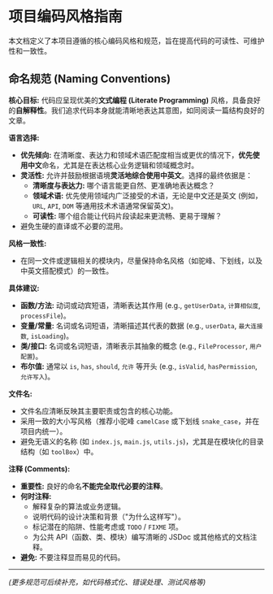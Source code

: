 # 项目编码风格指南

本文档定义了本项目遵循的核心编码风格和规范，旨在提高代码的可读性、可维护性和一致性。

## 命名规范 (Naming Conventions)

**核心目标:** 代码应呈现优美的**文式编程 (Literate Programming)** 风格，具备良好的**自解释性**。我们追求代码本身就能清晰地表达其意图，如同阅读一篇结构良好的文章。

**语言选择:**
- **优先倾向:** 在清晰度、表达力和领域术语匹配度相当或更优的情况下，**优先使用中文**命名，尤其是在表达核心业务逻辑和领域概念时。
- **灵活性:** 允许并鼓励根据语境**灵活地综合使用中英文**。选择的最终依据是：
    - **清晰度与表达力:** 哪个语言能更自然、更准确地表达概念？
    - **领域术语:** 优先使用领域内广泛接受的术语，无论是中文还是英文 (例如，`URL`, `API`, `DOM` 等通用技术术语通常保留英文)。
    - **可读性:** 哪个组合能让代码片段读起来更流畅、更易于理解？
- 避免生硬的直译或不必要的混用。

**风格一致性:**
- 在同一文件或逻辑相关的模块内，尽量保持命名风格（如驼峰、下划线，以及中英文搭配模式）的一致性。

**具体建议:**
- **函数/方法:** 动词或动宾短语，清晰表达其作用 (e.g., `getUserData`, `计算相似度`, `processFile`)。
- **变量/常量:** 名词或名词短语，清晰描述其代表的数据 (e.g., `userData`, `最大连接数`, `isLoading`)。
- **类/接口:** 名词或名词短语，清晰表示其抽象的概念 (e.g., `FileProcessor`, `用户配置`)。
- **布尔值:** 通常以 `is`, `has`, `should`, `允许` 等开头 (e.g., `isValid`, `hasPermission`, `允许写入`)。

**文件名:**
- 文件名应清晰反映其主要职责或包含的核心功能。
- 采用一致的大小写风格（推荐小驼峰 `camelCase` 或下划线 `snake_case`，并在项目内统一）。
- 避免无语义的名称 (如 `index.js`, `main.js`, `utils.js`)，尤其是在模块化的目录结构（如 `toolBox`）中。

**注释 (Comments):**
- **重要性:** 良好的命名**不能完全取代必要的注释**。
- **何时注释:**
    - 解释复杂的算法或业务逻辑。
    - 说明代码的设计决策和背景（"为什么这样写"）。
    - 标记潜在的陷阱、性能考虑或 `TODO` / `FIXME` 项。
    - 为公共 API（函数、类、模块）编写清晰的 JSDoc 或其他格式的文档注释。
- **避免:** 不要注释显而易见的代码。

---

*(更多规范可后续补充，如代码格式化、错误处理、测试风格等)* 